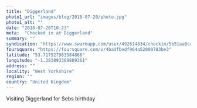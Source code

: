 ```yaml
---
title: "Diggerland"
photo1_url: "images/blog/2018-07-20/photo.jpg"
photo1_alt: ""
date: "2018-07-20T10:23"
meta:  "Checked in at Diggerland"
summary: ""
syndication: "https://www.swarmapp.com/user/492614834/checkin/5b51aa0cacb37f002c1feeb2"
foursquare: "https://foursquare.com/v/4badfbedf964a52000783be3"
latitude: "53.717527983584866"
longitude: "-1.383893369809361"
address: ""
locality: "West Yorkshire"
region: ""
country: "United Kingdom"
---
```

Visiting Diggerland for Sebs birthday
